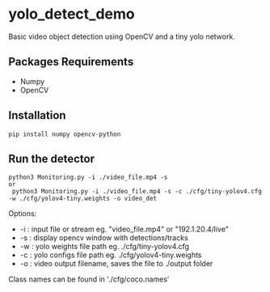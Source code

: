 # yolo_detect_demo
Basic video object detection using OpenCV and a tiny yolo network.

## Packages Requirements
- Numpy 
- OpenCV

## Installation
 ```
 pip install numpy opencv-python
 ```

## Run the detector 
 ```
 python3 Monitoring.py -i ./video_file.mp4 -s 
 or
  python3 Monitoring.py -i ./video_file.mp4 -s -c ./cfg/tiny-yolov4.cfg -w ./cfg/yolov4-tiny.weights -o video_det 
 ```
 Options:
 - -i : input file or stream eg. "video_file.mp4" or "192.1.20.4/live"
 - -s : display opencv window with detections/tracks
 - -w : yolo weights file path eg. ./cfg/tiny-yolov4.cfg
 - -c : yolo configs file path eg. ./cfg/yolov4-tiny.weights
 - -o : video output filename, saves the file to ./output folder

 Class names can be found in './cfg/coco.names'
